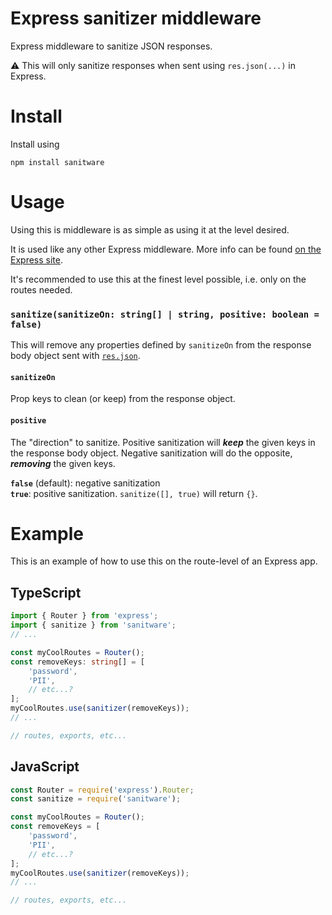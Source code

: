 # Express sanitizer middleware
Express middleware to sanitize JSON responses.

⚠️ This will only sanitize responses when sent using `res.json(...)` in Express.

# Install
Install using
```
npm install sanitware
```

# Usage
Using this is middleware is as simple as using it at the level desired.

It is used like any other Express middleware. More info can be found [on the Express site](https://expressjs.com/en/guide/using-middleware.html).

It's recommended to use this at the finest level possible, i.e. only on the routes needed.

### `sanitize(sanitizeOn: string[] | string, positive: boolean = false)`
This will remove any properties defined by `sanitizeOn` from the response body object sent with [`res.json`](https://expressjs.com/en/4x/api.html#res.json).

#### `sanitizeOn`
Prop keys to clean (or keep) from the response object.

#### `positive`
The "direction" to sanitize. Positive sanitization will __*keep*__ the given keys in the response body object. Negative sanitization will do the opposite, __*removing*__ the given keys.

**`false`** (default): negative sanitization  
**`true`**: positive sanitization. `sanitize([], true)` will return `{}`.

# Example
This is an example of how to use this on the route-level of an Express app.

## TypeScript
```ts
import { Router } from 'express';
import { sanitize } from 'sanitware';
// ...

const myCoolRoutes = Router();
const removeKeys: string[] = [
    'password',
    'PII',
    // etc...?
];
myCoolRoutes.use(sanitizer(removeKeys));
// ...

// routes, exports, etc...
```

## JavaScript
```js
const Router = require('express').Router;
const sanitize = require('sanitware');

const myCoolRoutes = Router();
const removeKeys = [
    'password',
    'PII',
    // etc...?
];
myCoolRoutes.use(sanitizer(removeKeys));
// ...

// routes, exports, etc...
```
